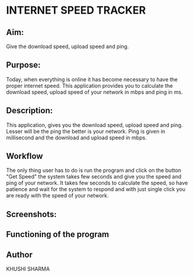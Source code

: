 # INTERNET SPEED TRACKER

## Aim:
Give the download speed, upload speed and ping.

## Purpose:
Today, when everything is online it has become necessary to have the proper internet speed. This application provides you to calculate the download speed, upload speed of your network in mbps and ping in ms.

## Description:
This application, gives you the download speed, upload speed and ping. Lesser will be the ping the better is your network. Ping is given in millisecond and the download and upload speed in mbps.

## Workflow
The only thing user has to do is run the program and click on the button "Get Speed" the system takes few seconds and give you the speed and ping of your network. It takes few seconds to calculate the speed, so have patience and wait for the system to respond and with just single click you are ready with the speed of your network.

## Screenshots:


## Functioning of the program


## Author
KHUSHI SHARMA